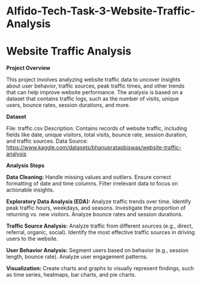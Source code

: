 # Alfido-Tech-Task-3-Website-Traffic-Analysis

# Website Traffic Analysis

**Project Overview**

This project involves analyzing website traffic data to uncover insights about user behavior, traffic sources, peak traffic times, and other trends that can help improve website performance. The analysis is based on a dataset that contains traffic logs, such as the number of visits, unique users, bounce rates, session durations, and more.

**Dataset**

File: traffic.csv
Description: Contains records of website traffic, including fields like date, unique visitors, total visits, bounce rate, session duration, and traffic sources.
Data Source: https://www.kaggle.com/datasets/bhanupratapbiswas/website-traffic-analysis

**Analysis Steps**

**Data Cleaning:**
Handle missing values and outliers.
Ensure correct formatting of date and time columns.
Filter irrelevant data to focus on actionable insights.

**Exploratory Data Analysis (EDA):**
Analyze traffic trends over time.
Identify peak traffic hours, weekdays, and seasons.
Investigate the proportion of returning vs. new visitors.
Analyze bounce rates and session durations.

**Traffic Source Analysis:**
Analyze traffic from different sources (e.g., direct, referral, organic, social).
Identify the most effective traffic sources in driving users to the website.

**User Behavior Analysis:**
Segment users based on behavior (e.g., session length, bounce rate).
Analyze user engagement patterns.

**Visualization:** 
Create charts and graphs to visually represent findings, such as time series, heatmaps, bar charts, and pie charts.
